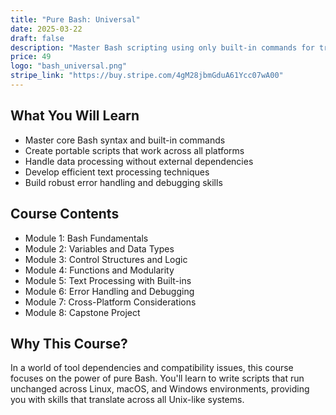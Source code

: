 ```yaml
---
title: "Pure Bash: Universal"
date: 2025-03-22
draft: false
description: "Master Bash scripting using only built-in commands for truly universal compatibility across Linux, macOS, and Windows (WSL & Git Bash)."
price: 49
logo: "bash_universal.png"
stripe_link: "https://buy.stripe.com/4gM28jbmGduA61Ycc07wA00"
---
```


## What You Will Learn

- Master core Bash syntax and built-in commands
- Create portable scripts that work across all platforms
- Handle data processing without external dependencies
- Develop efficient text processing techniques
- Build robust error handling and debugging skills

## Course Contents

- Module 1: Bash Fundamentals
- Module 2: Variables and Data Types
- Module 3: Control Structures and Logic
- Module 4: Functions and Modularity
- Module 5: Text Processing with Built-ins
- Module 6: Error Handling and Debugging
- Module 7: Cross-Platform Considerations
- Module 8: Capstone Project

## Why This Course?

In a world of tool dependencies and compatibility issues, this course focuses on the power of pure Bash. You'll learn to write scripts that run unchanged across Linux, macOS, and Windows environments, providing you with skills that translate across all Unix-like systems.
